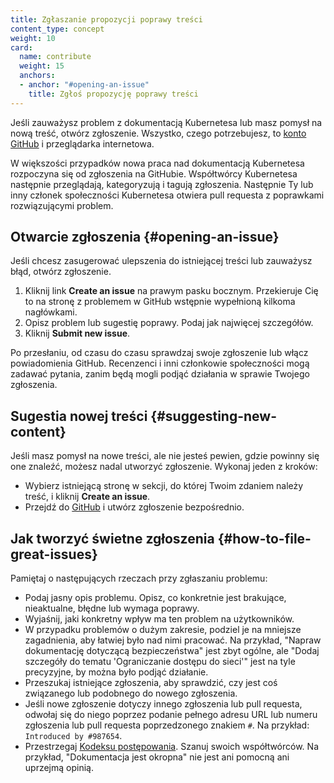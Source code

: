 ```yaml
---
title: Zgłaszanie propozycji poprawy treści
content_type: concept
weight: 10
card:
  name: contribute
  weight: 15
  anchors:
  - anchor: "#opening-an-issue"
    title: Zgłoś propozycję poprawy treści
---
```


<!-- overview -->

Jeśli zauważysz problem z dokumentacją Kubernetesa lub masz pomysł na nową treść, otwórz zgłoszenie. Wszystko, czego potrzebujesz, to [konto GitHub](https://github.com/join) i przeglądarka internetowa.

W większości przypadków nowa praca nad dokumentacją Kubernetesa rozpoczyna się od zgłoszenia na
GitHubie. Współtwórcy Kubernetesa następnie przeglądają, kategoryzują i tagują zgłoszenia. Następnie
Ty lub inny członek społeczności Kubernetesa otwiera pull requesta z poprawkami rozwiązującymi problem.



<!-- body -->

## Otwarcie zgłoszenia {#opening-an-issue}

Jeśli chcesz zasugerować ulepszenia do istniejącej treści lub zauważysz błąd, otwórz zgłoszenie.

1. Kliknij link **Create an issue** na prawym pasku bocznym. Przekieruje
   Cię to na stronę z problemem w GitHub wstępnie wypełnioną kilkoma nagłówkami.
2. Opisz problem lub sugestię poprawy. Podaj jak najwięcej szczegółów.
3. Kliknij **Submit new issue**.

Po przesłaniu, od czasu do czasu sprawdzaj swoje zgłoszenie lub włącz
powiadomienia GitHub. Recenzenci i inni członkowie społeczności mogą
zadawać pytania, zanim będą mogli podjąć działania w sprawie Twojego zgłoszenia.

## Sugestia nowej treści {#suggesting-new-content}

Jeśli masz pomysł na nowe treści, ale nie jesteś pewien, gdzie powinny
się one znaleźć, możesz nadal utworzyć zgłoszenie. Wykonaj jeden z kroków:

- Wybierz istniejącą stronę w sekcji, do której Twoim zdaniem należy treść, i kliknij **Create an issue**.
- Przejdź do [GitHub](https://github.com/kubernetes/website/issues/new/) i utwórz zgłoszenie bezpośrednio.

## Jak tworzyć świetne zgłoszenia {#how-to-file-great-issues}


Pamiętaj o następujących rzeczach przy zgłaszaniu problemu:

- Podaj jasny opis problemu. Opisz, co konkretnie
  jest brakujące, nieaktualne, błędne lub wymaga poprawy.
- Wyjaśnij, jaki konkretny wpływ ma ten problem na użytkowników.
- W przypadku problemów o dużym zakresie, podziel je na mniejsze zagadnienia, aby
  łatwiej było nad nimi pracować. Na przykład, "Napraw dokumentację
  dotyczącą bezpieczeństwa" jest zbyt ogólne, ale "Dodaj szczegóły do tematu
  'Ograniczanie dostępu do sieci'" jest na tyle precyzyjne, by można było podjąć działanie.
- Przeszukaj istniejące zgłoszenia, aby sprawdzić, czy jest
  coś związanego lub podobnego do nowego zgłoszenia.
- Jeśli nowe zgłoszenie dotyczy innego zgłoszenia lub pull requesta,
  odwołaj się do niego poprzez podanie pełnego adresu URL lub numeru zgłoszenia lub pull
  requesta poprzedzonego znakiem `#`. Na przykład: `Introduced by #987654`.
- Przestrzegaj [Kodeksu postępowania](/community/code-of-conduct/).
  Szanuj swoich współtwórców. Na przykład,
  "Dokumentacja jest okropna" nie jest ani pomocną ani uprzejmą opinią.


